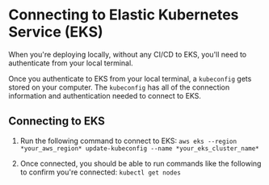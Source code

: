 # Connecting to Elastic Kubernetes Service (EKS)

When you're deploying locally, without any CI/CD to EKS, you'll need to authenticate from your local terminal.

Once you authenticate to EKS from your local terminal, a `kubeconfig` gets stored on your computer. The `kubeconfig` has all of the connection information and authentication needed to connect to EKS.

## Connecting to EKS

1. Run the following command to connect to EKS:
`aws eks --region *your_aws_region* update-kubeconfig --name *your_eks_cluster_name*`

2. Once connected, you should be able to run commands like the following to confirm you're connected:
`kubectl get nodes`